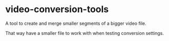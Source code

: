 # video-conversion-tools

A tool to create and merge smaller segments of a bigger video file.

That way have a smaller file to work with when testing conversion settings.
